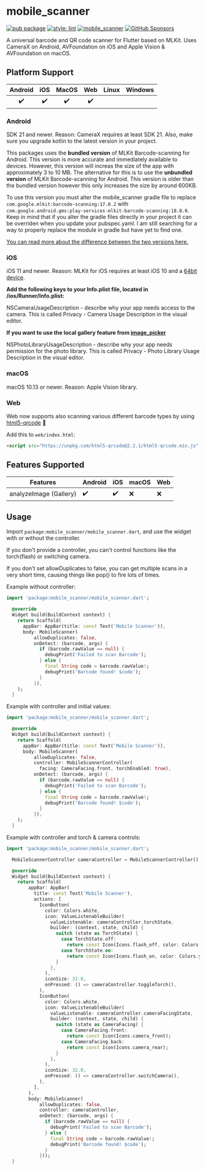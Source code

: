 # mobile_scanner

[![pub package](https://img.shields.io/pub/v/mobile_scanner.svg)](https://pub.dev/packages/mobile_scanner)
[![style: lint](https://img.shields.io/badge/style-lint-4BC0F5.svg)](https://pub.dev/packages/lint)
[![mobile_scanner](https://github.com/juliansteenbakker/mobile_scanner/actions/workflows/flutter.yml/badge.svg)](https://github.com/juliansteenbakker/mobile_scanner/actions/workflows/flutter.yml)
[![GitHub Sponsors](https://img.shields.io/github/sponsors/juliansteenbakker?label=sponsor%20me)](https://github.com/sponsors/juliansteenbakker)

A universal barcode and QR code scanner for Flutter based on MLKit. Uses CameraX on Android, AVFoundation on iOS and Apple Vision & AVFoundation on macOS. 

## Platform Support

| Android | iOS | MacOS | Web | Linux | Windows |
| :-----: | :-: | :---: | :-: | :---: | :-----: |
|   ✔️    | ✔️   |  ✔️  | ✔️  |     |      |

### Android
SDK 21 and newer. Reason: CameraX requires at least SDK 21.
Also, make sure you upgrade kotlin to the latest version in your project.

This packages uses the **bundled version** of MLKit Barcode-scanning for Android. This version is more accurate and immediately available to devices. However, this version will increas the size of the app with approximately 3 to 10 MB. The alternative for this is to use the **unbundled version** of MLKit Barcode-scanning for Android. This version is older than the bundled version however this only increases the size by around 600KB. 

To use this version you must alter the mobile_scanner gradle file to replace `com.google.mlkit:barcode-scanning:17.0.2` with `com.google.android.gms:play-services-mlkit-barcode-scanning:18.0.0`. Keep in mind that if you alter the gradle files directly in your project it can be overriden when you update your pubspec.yaml. I am still searching for a way to properly replace the module in gradle but have yet to find one.

[You can read more about the difference between the two versions here.](https://developers.google.com/ml-kit/vision/barcode-scanning/android)

### iOS
iOS 11 and newer. Reason: MLKit for iOS requires at least iOS 10 and a [64bit device](https://developers.google.com/ml-kit/migration/ios).

**Add the following keys to your Info.plist file, located in <project root>/ios/Runner/Info.plist:**

NSCameraUsageDescription - describe why your app needs access to the camera. This is called Privacy - Camera Usage Description in the visual editor.

**If you want to use the local gallery feature from [image_picker](https://pub.dev/packages/image_picker)**
  
NSPhotoLibraryUsageDescription - describe why your app needs permission for the photo library. This is called Privacy - Photo Library Usage Description in the visual editor.
  
### macOS
macOS 10.13 or newer. Reason: Apple Vision library.

### Web
Web now supports also scanning various different barcode types by using [html5-qrcode](https://github.com/mebjas/html5-qrcode) 🎉 

Add this to `web/index.html`:

```html
<script src="https://unpkg.com/html5-qrcode@2.2.1/html5-qrcode.min.js" type="text/javascript"></script>
```

## Features Supported

| Features               | Android            | iOS                | macOS | Web |
|------------------------|--------------------|--------------------|-------|-----|
| analyzeImage (Gallery) | :heavy_check_mark: | :heavy_check_mark: |   :x:    |  :x:   |

## Usage

Import `package:mobile_scanner/mobile_scanner.dart`, and use the widget with or without the controller.

If you don't provide a controller, you can't control functions like the torch(flash) or switching camera.

If you don't set allowDuplicates to false, you can get multiple scans in a very short time, causing things like pop() to fire lots of times.

Example without controller:

```dart
import 'package:mobile_scanner/mobile_scanner.dart';

  @override
  Widget build(BuildContext context) {
    return Scaffold(
      appBar: AppBar(title: const Text('Mobile Scanner')),
      body: MobileScanner(
          allowDuplicates: false,
          onDetect: (barcode, args) {
            if (barcode.rawValue == null) {
              debugPrint('Failed to scan Barcode');
            } else {
              final String code = barcode.rawValue!;
              debugPrint('Barcode found! $code');
            }
          }),
    );
  }
```

Example with controller and initial values:

```dart
import 'package:mobile_scanner/mobile_scanner.dart';

  @override
  Widget build(BuildContext context) {
    return Scaffold(
      appBar: AppBar(title: const Text('Mobile Scanner')),
      body: MobileScanner(
          allowDuplicates: false,
          controller: MobileScannerController(
            facing: CameraFacing.front, torchEnabled: true),
          onDetect: (barcode, args) {
            if (barcode.rawValue == null) {
              debugPrint('Failed to scan Barcode');
            } else {
              final String code = barcode.rawValue!;
              debugPrint('Barcode found! $code');
            }
          }),
    );
  }
```

Example with controller and torch & camera controls:

```dart
import 'package:mobile_scanner/mobile_scanner.dart';

  MobileScannerController cameraController = MobileScannerController();

  @override
  Widget build(BuildContext context) {
    return Scaffold(
        appBar: AppBar(
          title: const Text('Mobile Scanner'),
          actions: [
            IconButton(
              color: Colors.white,
              icon: ValueListenableBuilder(
                valueListenable: cameraController.torchState,
                builder: (context, state, child) {
                  switch (state as TorchState) {
                    case TorchState.off:
                      return const Icon(Icons.flash_off, color: Colors.grey);
                    case TorchState.on:
                      return const Icon(Icons.flash_on, color: Colors.yellow);
                  }
                },
              ),
              iconSize: 32.0,
              onPressed: () => cameraController.toggleTorch(),
            ),
            IconButton(
              color: Colors.white,
              icon: ValueListenableBuilder(
                valueListenable: cameraController.cameraFacingState,
                builder: (context, state, child) {
                  switch (state as CameraFacing) {
                    case CameraFacing.front:
                      return const Icon(Icons.camera_front);
                    case CameraFacing.back:
                      return const Icon(Icons.camera_rear);
                  }
                },
              ),
              iconSize: 32.0,
              onPressed: () => cameraController.switchCamera(),
            ),
          ],
        ),
        body: MobileScanner(
            allowDuplicates: false,
            controller: cameraController,
            onDetect: (barcode, args) {
              if (barcode.rawValue == null) {
                debugPrint('Failed to scan Barcode');
              } else {
                final String code = barcode.rawValue!;
                debugPrint('Barcode found! $code');
              }
            }));
  }
```
